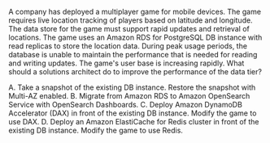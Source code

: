 A company has deployed a multiplayer game for mobile devices. The game requires live location tracking of players based on latitude and longitude. The data store for the game must support rapid updates and retrieval of locations. The game uses an Amazon RDS for PostgreSQL DB instance with read replicas to store the location data. During peak usage periods, the database is unable to maintain the performance that is needed for reading and writing updates. The game's user base is increasing rapidly. What should a solutions architect do to improve the performance of the data tier? 

A. Take a snapshot of the existing DB instance. Restore the snapshot with Multi-AZ enabled. 
B. Migrate from Amazon RDS to Amazon OpenSearch Service with OpenSearch Dashboards. 
C. Deploy Amazon DynamoDB Accelerator (DAX) in front of the existing DB instance. Modify the game to use DAX. 
D. Deploy an Amazon ElastiCache for Redis cluster in front of the existing DB instance. Modify the game to use Redis.